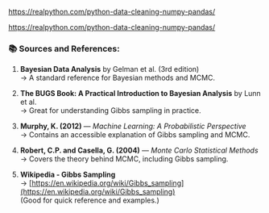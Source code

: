 
https://realpython.com/python-data-cleaning-numpy-pandas/

https://realpython.com/python-data-cleaning-numpy-pandas/

### 📚 **Sources and References:**

1. **Bayesian Data Analysis** by Gelman et al. (3rd edition)  
    → A standard reference for Bayesian methods and MCMC.
    
2. **The BUGS Book: A Practical Introduction to Bayesian Analysis** by Lunn et al.  
    → Great for understanding Gibbs sampling in practice.
    
3. **Murphy, K. (2012)** — _Machine Learning: A Probabilistic Perspective_  
    → Contains an accessible explanation of Gibbs sampling and MCMC.
    
4. **Robert, C.P. and Casella, G. (2004)** — _Monte Carlo Statistical Methods_  
    → Covers the theory behind MCMC, including Gibbs sampling.
    
5. **Wikipedia - Gibbs Sampling**  
    → [https://en.wikipedia.org/wiki/Gibbs_sampling](https://en.wikipedia.org/wiki/Gibbs_sampling)  
    (Good for quick reference and examples.)
    

